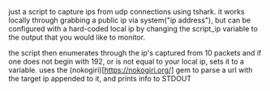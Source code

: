 just a script to capture ips from udp connections using tshark.
it works locally through grabbing a public ip via system("ip address"), but can be configured with a hard-coded local ip by changing the script_ip variable to the output that you would like to monitor.

the script then enumerates through the ip's captured from 10 packets and if one does not begin with 192, or is not equal to your local ip, sets it to a variable. uses the (nokogiri)[https://nokogiri.org/] gem to parse a url with the target ip appended to it, and prints info to STDOUT